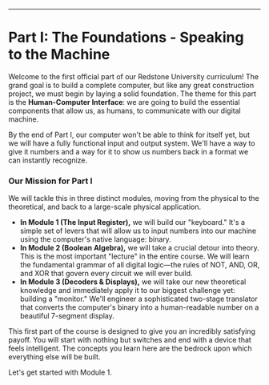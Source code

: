 ---
# Part I: The Foundations - Speaking to the Machine

Welcome to the first official part of our Redstone University curriculum! The grand goal is to build a complete computer, but like any great construction project, we must begin by laying a solid foundation. The theme for this part is the **Human-Computer Interface**: we are going to build the essential components that allow us, as humans, to communicate with our digital machine.

By the end of Part I, our computer won't be able to think for itself yet, but we will have a fully functional input and output system. We'll have a way to give it numbers and a way for it to show us numbers back in a format we can instantly recognize.

### Our Mission for Part I

We will tackle this in three distinct modules, moving from the physical to the theoretical, and back to a large-scale physical application.

*   **In Module 1 (The Input Register),** we will build our "keyboard." It's a simple set of levers that will allow us to input numbers into our machine using the computer's native language: binary.
*   **In Module 2 (Boolean Algebra),** we will take a crucial detour into theory. This is the most important "lecture" in the entire course. We will learn the fundamental grammar of all digital logic—the rules of NOT, AND, OR, and XOR that govern every circuit we will ever build.
*   **In Module 3 (Decoders & Displays),** we will take our new theoretical knowledge and immediately apply it to our biggest challenge yet: building a "monitor." We'll engineer a sophisticated two-stage translator that converts the computer's binary into a human-readable number on a beautiful 7-segment display.

This first part of the course is designed to give you an incredibly satisfying payoff. You will start with nothing but switches and end with a device that feels intelligent. The concepts you learn here are the bedrock upon which everything else will be built.

Let's get started with Module 1.